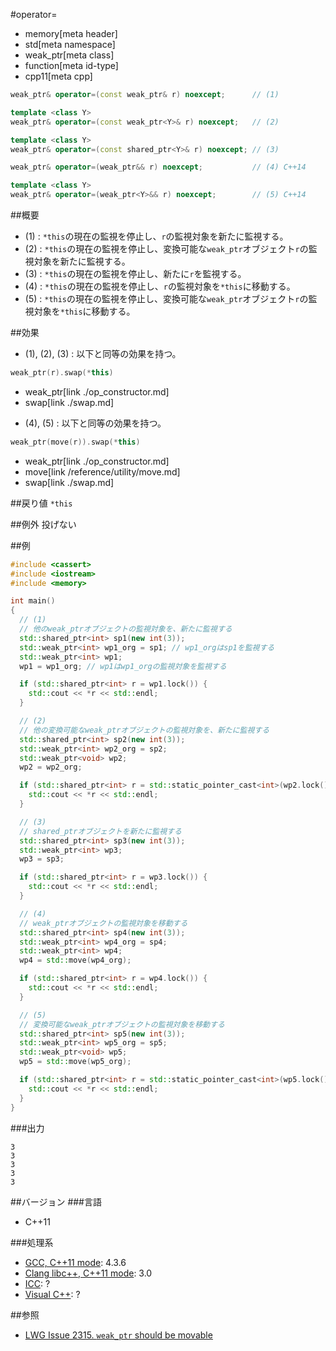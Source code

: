 #operator=
* memory[meta header]
* std[meta namespace]
* weak_ptr[meta class]
* function[meta id-type]
* cpp11[meta cpp]

```cpp
weak_ptr& operator=(const weak_ptr& r) noexcept;      // (1)

template <class Y>
weak_ptr& operator=(const weak_ptr<Y>& r) noexcept;   // (2)

template <class Y>
weak_ptr& operator=(const shared_ptr<Y>& r) noexcept; // (3)

weak_ptr& operator=(weak_ptr&& r) noexcept;           // (4) C++14

template <class Y>
weak_ptr& operator=(weak_ptr<Y>&& r) noexcept;        // (5) C++14
```

##概要
- (1) : `*this`の現在の監視を停止し、`r`の監視対象を新たに監視する。
- (2) : `*this`の現在の監視を停止し、変換可能な`weak_ptr`オブジェクト`r`の監視対象を新たに監視する。
- (3) : `*this`の現在の監視を停止し、新たに`r`を監視する。
- (4) : `*this`の現在の監視を停止し、`r`の監視対象を`*this`に移動する。
- (5) : `*this`の現在の監視を停止し、変換可能な`weak_ptr`オブジェクト`r`の監視対象を`*this`に移動する。


##効果
- (1), (2), (3) : 以下と同等の効果を持つ。

```cpp
weak_ptr(r).swap(*this)
```
* weak_ptr[link ./op_constructor.md]
* swap[link ./swap.md]

- (4), (5) : 以下と同等の効果を持つ。

```cpp
weak_ptr(move(r)).swap(*this)
```
* weak_ptr[link ./op_constructor.md]
* move[link /reference/utility/move.md]
* swap[link ./swap.md]


##戻り値
`*this`


##例外
投げない


##例
```cpp
#include <cassert>
#include <iostream>
#include <memory>

int main()
{
  // (1)
  // 他のweak_ptrオブジェクトの監視対象を、新たに監視する
  std::shared_ptr<int> sp1(new int(3));
  std::weak_ptr<int> wp1_org = sp1; // wp1_orgはsp1を監視する
  std::weak_ptr<int> wp1;
  wp1 = wp1_org; // wp1はwp1_orgの監視対象を監視する

  if (std::shared_ptr<int> r = wp1.lock()) {
    std::cout << *r << std::endl;
  }

  // (2)
  // 他の変換可能なweak_ptrオブジェクトの監視対象を、新たに監視する
  std::shared_ptr<int> sp2(new int(3));
  std::weak_ptr<int> wp2_org = sp2;
  std::weak_ptr<void> wp2;
  wp2 = wp2_org;

  if (std::shared_ptr<int> r = std::static_pointer_cast<int>(wp2.lock())) {
    std::cout << *r << std::endl;
  }

  // (3)
  // shared_ptrオブジェクトを新たに監視する
  std::shared_ptr<int> sp3(new int(3));
  std::weak_ptr<int> wp3;
  wp3 = sp3;

  if (std::shared_ptr<int> r = wp3.lock()) {
    std::cout << *r << std::endl;
  }

  // (4)
  // weak_ptrオブジェクトの監視対象を移動する
  std::shared_ptr<int> sp4(new int(3));
  std::weak_ptr<int> wp4_org = sp4;
  std::weak_ptr<int> wp4;
  wp4 = std::move(wp4_org);

  if (std::shared_ptr<int> r = wp4.lock()) {
    std::cout << *r << std::endl;
  }

  // (5)
  // 変換可能なweak_ptrオブジェクトの監視対象を移動する
  std::shared_ptr<int> sp5(new int(3));
  std::weak_ptr<int> wp5_org = sp5;
  std::weak_ptr<void> wp5;
  wp5 = std::move(wp5_org);

  if (std::shared_ptr<int> r = std::static_pointer_cast<int>(wp5.lock())) {
    std::cout << *r << std::endl;
  }
}
```

###出力
```
3
3
3
3
3
```

##バージョン
###言語
- C++11

###処理系
- [GCC, C++11 mode](/implementation.md#gcc): 4.3.6
- [Clang libc++, C++11 mode](/implementation.md#clang): 3.0
- [ICC](/implementation.md#icc): ?
- [Visual C++](/implementation.md#visual_cpp): ?


##参照
- [LWG Issue 2315. `weak_ptr` should be movable](http://www.open-std.org/jtc1/sc22/wg21/docs/lwg-defects.html#2315)

